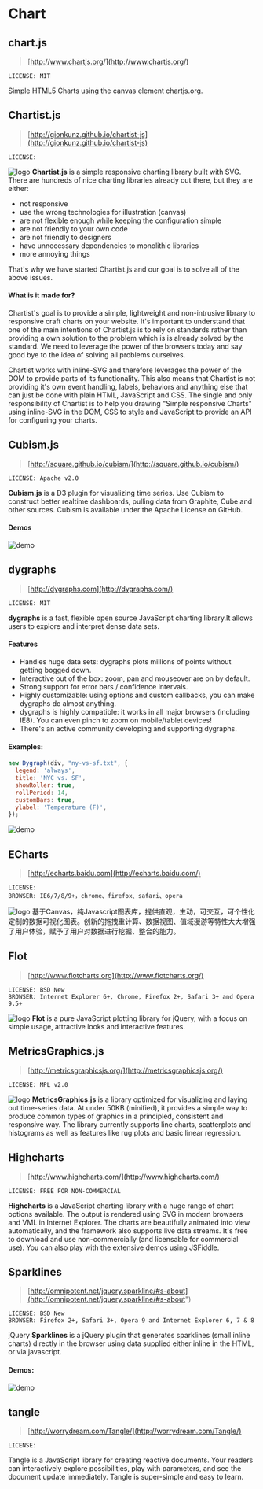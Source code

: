 # Chart

## chart.js

> [http://www.chartjs.org/](http://www.chartjs.org/)

	LICENSE: MIT

Simple HTML5 Charts using the canvas element chartjs.org.

## Chartist.js

> [http://gionkunz.github.io/chartist-js](http://gionkunz.github.io/chartist-js)

	LICENSE: 

![logo](../images/logo_chartist.gif)
**Chartist.js** is a simple responsive charting library built with SVG. There are hundreds of nice charting libraries already out there, but they are either:

- not responsive
- use the wrong technologies for illustration (canvas)
- are not flexible enough while keeping the configuration simple
- are not friendly to your own code
- are not friendly to designers
- have unnecessary dependencies to monolithic libraries
- more annoying things

That's why we have started Chartist.js and our goal is to solve all of the above issues.

#### What is it made for?

Chartist's goal is to provide a simple, lightweight and non-intrusive library to responsive craft charts on your website. It's important to understand that one of the main intentions of Chartist.js is to rely on standards rather than providing a own solution to the problem which is is already solved by the standard. We need to leverage the power of the browsers today and say good bye to the idea of solving all problems ourselves.

Chartist works with inline-SVG and therefore leverages the power of the DOM to provide parts of its functionality. This also means that Chartist is not providing it's own event handling, labels, behaviors and anything else that can just be done with plain HTML, JavaScript and CSS. The single and only responsibility of Chartist is to help you drawing "Simple responsive Charts" using inline-SVG in the DOM, CSS to style and JavaScript to provide an API for configuring your charts.

## Cubism.js

> [http://square.github.io/cubism/](http://square.github.io/cubism/)

	LICENSE: Apache v2.0

**Cubism.js** is a D3 plugin for visualizing time series. Use Cubism to construct better realtime dashboards, pulling data from Graphite, Cube and other sources. Cubism is available under the Apache License on GitHub.

#### Demos

![demo](../images/demo_cubism.png)

## dygraphs

> [http://dygraphs.com](http://dygraphs.com/)
	
	LICENSE: MIT

**dygraphs** is a fast, flexible open source JavaScript charting library.It allows users to explore and interpret dense data sets. 

#### Features
- Handles huge data sets: dygraphs plots millions of points without getting bogged down.
- Interactive out of the box: zoom, pan and mouseover are on by default.
- Strong support for error bars / confidence intervals.
- Highly customizable: using options and custom callbacks, you can make dygraphs do almost anything.
- dygraphs is highly compatible: it works in all major browsers (including IE8). You can even pinch to zoom on mobile/tablet devices!
- There's an active community developing and supporting dygraphs.

#### Examples:

```javascript
new Dygraph(div, "ny-vs-sf.txt", {
  legend: 'always',
  title: 'NYC vs. SF',
  showRoller: true,
  rollPeriod: 14,
  customBars: true,
  ylabel: 'Temperature (F)',
});
```
![demo](../images/demo_dygraphs.png)

## ECharts

> [http://echarts.baidu.com](http://echarts.baidu.com/)
	
	LICENSE: 
	BROWSER: IE6/7/8/9+，chrome、firefox、safari、opera 

![logo](../images/logo_echarts.png)
基于Canvas，纯Javascript图表库，提供直观，生动，可交互，可个性化定制的数据可视化图表。创新的拖拽重计算、数据视图、值域漫游等特性大大增强了用户体验，赋予了用户对数据进行挖掘、整合的能力。

## Flot

> [http://www.flotcharts.org](http://www.flotcharts.org/)

	LICENSE: BSD New
	BROWSER: Internet Explorer 6+, Chrome, Firefox 2+, Safari 3+ and Opera 9.5+

![logo](../images/logo_flot.png)
**Flot** is a pure JavaScript plotting library for jQuery, with a focus on simple usage, attractive looks and interactive features.

## MetricsGraphics.js

> [http://metricsgraphicsjs.org/](http://metricsgraphicsjs.org/)

	LICENSE: MPL v2.0

![logo](../images/logo_metricsgraphics.svg)
**MetricsGraphics.js** is a library optimized for visualizing and laying out time-series data. At under 50KB (minified), it provides a simple way to produce common types of graphics in a principled, consistent and responsive way. The library currently supports line charts, scatterplots and histograms as well as features like rug plots and basic linear regression.

## Highcharts

> [http://www.highcharts.com/](http://www.highcharts.com/)

	LICENSE: FREE FOR NON-COMMERCIAL

**Highcharts** is a JavaScript charting library with a huge range of chart options available. The output is rendered using SVG in modern browsers and VML in Internet Explorer. The charts are beautifully animated into view automatically, and the framework also supports live data streams. It's free to download and use non-commercially (and licensable for commercial use). You can also play with the extensive demos using JSFiddle.

## Sparklines

> [http://omnipotent.net/jquery.sparkline/#s-about](http://omnipotent.net/jquery.sparkline/#s-about")

	LICENSE: BSD New
	BROWSER: Firefox 2+, Safari 3+, Opera 9 and Internet Explorer 6, 7 & 8

jQuery **Sparklines** is a jQuery plugin that generates sparklines (small inline charts) directly in the browser using data supplied either inline in the HTML, or via javascript.

#### Demos:
![demo](../images/demo-sparklines.png)

## tangle

> [http://worrydream.com/Tangle/](http://worrydream.com/Tangle/)

	LICENSE: 

Tangle is a JavaScript library for creating reactive documents. Your readers can interactively explore possibilities, play with parameters, and see the document update immediately. Tangle is super-simple and easy to learn.